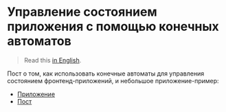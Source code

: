 # Управление состоянием приложения с помощью конечных автоматов

> Read this [in English](../README.md).

Пост о том, как использовать конечные автоматы для управления состоянием фронтенд-приложений, и небольшое приложение-пример:

- [Приложение](https://bespoyasov.ru/fsm/)
- [Пост](https://bespoyasov.ru/blog/fsm-to-the-rescue/)
